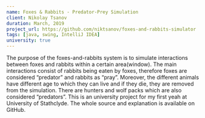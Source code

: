 ```yaml
---
name: Foxes & Rabbits - Predator-Prey Simulation
client: Nikolay Tsanov
duration: March, 2019
project_url: https://github.com/niktsanov/foxes-and-rabbits-simulator
tags: [java, swing, IntelliJ IDEA]
university: true
---
```

The purpose of the foxes-and-rabbits system is to simulate interactions between foxes and rabbits within a certain area(window). The main interactions consist of rabbits being eaten by foxes, therefore foxes are considered “predator” and rabbits as “pray”. Moreover, the different animals have different age to which they can live and if they die, they are removed from the simulation. There are hunters and wolf packs which are also considered “predators”. This is an university project for my first yeah at University of Stathclyde. The whole source and explanation is available on GitHub.